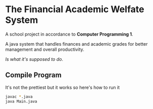 # The Financial Academic Welfate System
A school project in accordance to **Computer Programming 1**.

A java system that handles finances and academic grades for better management and overall productivity.

*Is what it's supposed to do*.

## Compile Program
It's not the prettiest but it works so here's how to run it
```bash
javac *.java
java Main.java
```
